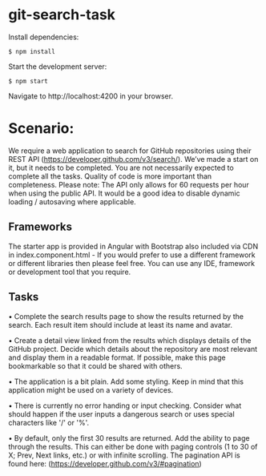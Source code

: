 # git-search-task

Install dependencies:

```$ npm install```

Start the development server:

```$ npm start```

Navigate to http://localhost:4200 in your browser.

# Scenario:

We require a web application to search for GitHub repositories using their REST API (https://developer.github.com/v3/search/). We’ve made a start on it, but it needs to be completed. 
You are not necessarily expected to complete all the tasks. Quality of code is more important than completeness.
Please note: The API only allows for 60 requests per hour when using the public API. It would be a good idea to disable dynamic loading / autosaving where applicable. 

## Frameworks
The starter app is provided in Angular with Bootstrap also included via CDN in index.component.html - If you would prefer to use a different framework or different libraries then please feel free. You can use any IDE, framework or development tool that you require.

## Tasks

•	Complete the search results page to show the results returned by the search. Each result item should include at least its name and avatar.

•	Create a detail view linked from the results which displays details of the GitHub project. Decide which details about the repository are most relevant and display them in a readable format. If possible, make this page bookmarkable so that it could be shared with others.

•	The application is a bit plain. Add some styling. Keep in mind that this application might be used on a variety of devices.

• There is currently no error handing or input checking. Consider what should happen if the user inputs a dangerous search or uses special characters like '/' or '%'.

•	By default, only the first 30 results are returned. Add the ability to page through the results. This can either be done with paging controls (1 to 30 of X; Prev, Next links, etc.) or with infinite scrolling. The pagination API is found here: (https://developer.github.com/v3/#pagination)
